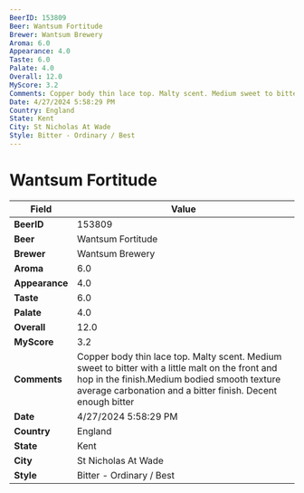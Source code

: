 ```yaml
---
BeerID: 153809
Beer: Wantsum Fortitude
Brewer: Wantsum Brewery
Aroma: 6.0
Appearance: 4.0
Taste: 6.0
Palate: 4.0
Overall: 12.0
MyScore: 3.2
Comments: Copper body thin lace top. Malty scent. Medium sweet to bitter with a little malt on the front and hop in the finish.Medium bodied smooth texture average carbonation and a bitter finish. Decent enough bitter
Date: 4/27/2024 5:58:29 PM
Country: England
State: Kent
City: St Nicholas At Wade
Style: Bitter - Ordinary / Best
---
```


# Wantsum Fortitude

| Field         | Value |
|---------------|-------|
| **BeerID** | 153809 |
| **Beer** | Wantsum Fortitude |
| **Brewer** | Wantsum Brewery |
| **Aroma** | 6.0 |
| **Appearance** | 4.0 |
| **Taste** | 6.0 |
| **Palate** | 4.0 |
| **Overall** | 12.0 |
| **MyScore** | 3.2 |
| **Comments** | Copper body thin lace top. Malty scent. Medium sweet to bitter with a little malt on the front and hop in the finish.Medium bodied smooth texture average carbonation and a bitter finish. Decent enough bitter  |
| **Date** | 4/27/2024 5:58:29 PM |
| **Country** | England |
| **State** | Kent |
| **City** | St Nicholas At Wade |
| **Style** | Bitter - Ordinary / Best |
